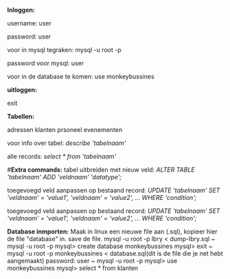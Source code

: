 **Inloggen:**

username: user

password: user

voor in mysql tegraken: mysql -u root -p

password voor mysql: user

voor in de database te komen: use monkeybussines

**uitloggen:** 

exit

**Tabellen:**

adressen
klanten
prsoneel
evenementen

voor info over tabel: *describe 'tabelnaam'*

alle records: *select * from 'tabelnaam'*

#**Extra commands:**
tabel uitbreiden met nieuw veld: *ALTER TABLE 'tabelnaam' ADD 'veldnaam' 'datatype';*

toegevoegd veld aanpassen op bestaand record: *UPDATE 'tabelnaam' SET 'veldnaam' = 'value1', 'veldnaam' = 'value2', ... WHERE 'condition';*

toegevoegd veld aanpassen op bestaand record: *UPDATE 'tabelnaam' SET 'veldnaam' = 'value1', 'veldnaam' = 'value2', ... WHERE 'condition';*


**Database inmporten:**
Maak in linux een nieuwe file aan (.sql), kopieer hier de file "database" in. save de file.
mysql -u root -p lbry < dump-lbry.sql
~ mysql -u root -p
mysql> create database monkeybussines
mysql> exit
~ mysql -u root -p monkeybussines < database.sql(dit is de file die je net hebt aangemaakt)
  password: user
~ mysql -u root -p
mysql> use monkeybussines
mysql> select * from klanten  

